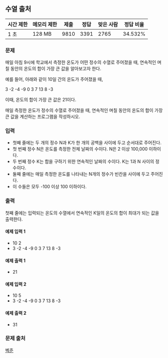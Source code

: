 ## 수열 출처
 
|시간 제한|	메모리 제한|	제출|	정답|	맞은 사람|	정답 비율|
|---|---|---|---|---|---|
|1 초|	128 MB|	9810|	3391|	2765|	34.532%|

### 문제
매일 아침 9시에 학교에서 측정한 온도가 어떤 정수의 수열로 주어졌을 때, 연속적인 며칠 동안의 온도의 합이 가장 큰 값을 알아보고자 한다.

예를 들어, 아래와 같이 10일 간의 온도가 주어졌을 때, 

3 -2 -4 -9 0 3 7 13 8 -3

이때, 온도의 합이 가장 큰 값은 21이다.

매일 측정한 온도가 정수의 수열로 주어졌을 때, 연속적인 며칠 동안의 온도의 합이 가장 큰 값을 계산하는 프로그램을 작성하시오. 

### 입력
- 첫째 줄에는 두 개의 정수 N과 K가 한 개의 공백을 사이에 두고 순서대로 주어진다.
- 첫 번째 정수 N은 온도를 측정한 전체 날짜의 수이다. N은 2 이상 100,000 이하이다. 
- 두 번째 정수 K는 합을 구하기 위한 연속적인 날짜의 수이다. K는 1과 N 사이의 정수이다. 
- 둘째 줄에는 매일 측정한 온도를 나타내는 N개의 정수가 빈칸을 사이에 두고 주어진다. 
- 이 수들은 모두 -100 이상 100 이하이다. 

### 출력
첫째 줄에는 입력되는 온도의 수열에서 연속적인 K일의 온도의 합이 최대가 되는 값을 출력한다.

#### 예제 입력 1 
- 10 2
- 3 -2 -4 -9 0 3 7 13 8 -3

#### 예제 출력 1 
- 21

#### 예제 입력 2 
- 10 5
- 3 -2 -4 -9 0 3 7 13 8 -3

#### 예제 출력 2 
- 31

### 문제 출처
[벡준](https://www.acmicpc.net/problem/2559)